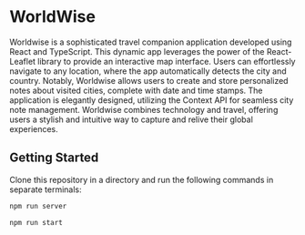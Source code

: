 # WorldWise

Worldwise is a sophisticated travel companion application developed using React and TypeScript. This dynamic app leverages the power of the React-Leaflet library to provide an interactive map interface. Users can effortlessly navigate to any location, where the app automatically detects the city and country. Notably, Worldwise allows users to create and store personalized notes about visited cities, complete with date and time stamps. The application is elegantly designed, utilizing the Context API for seamless city note management. Worldwise combines technology and travel, offering users a stylish and intuitive way to capture and relive their global experiences.

## Getting Started

Clone this repository in a directory and run the following commands in separate terminals:
```javascript
npm run server
```
```javascript
npm run start
```
